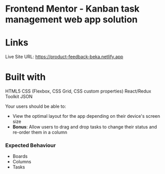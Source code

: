 # Frontend Mentor - Kanban task management web app solution

# Links

Live Site URL: https://product-feedback-beka.netlify.app

# Built with

HTML5
CSS (Flexbox, CSS Grid, CSS custom properties)
React/Redux Toolkit
JSON

Your users should be able to:

- View the optimal layout for the app depending on their device's screen size
  <!-- - See hover states for all interactive elements on the page -->
  <!-- - Create, read, update, and delete boards and tasks -->
  <!-- - Receive form validations when trying to create/edit boards and tasks -->
    <!-- - Mark subtasks as complete and move tasks between columns -->
    <!-- - Hide/show the board sidebar -->
    <!-- - Toggle the theme between light/dark modes -->
- **Bonus**: Allow users to drag and drop tasks to change their status and re-order them in a column

### Expected Behaviour

- Boards
  <!-- - Clicking different boards in the sidebar will change to the selected board. -->
  <!-- - Clicking "Create New Board" in the sidebar opens the "Add New Board" modal. -->
  <!-- - Clicking in the dropdown menu "Edit Board" opens up the "Edit Board" modal where details can be changed. -->
  <!-- - Columns are added and removed for the Add/Edit Board modals. -->
  <!-- - Deleting a board deletes all columns and tasks and requires confirmation. -->
- Columns
  <!-- - A board needs at least one column before tasks can be added. If no columns exist, the "Add New Task" button in the header is disabled. -->
  <!-- - Clicking "Add New Column" opens the "Edit Board" modal where columns are added. -->
- Tasks
  <!-- - Adding a new task adds it to the bottom of the relevant column. -->
  <!-- - Updating a task's status will move the task to the relevant column. If you're taking on the drag and drop bonus, dragging a task to a different column will also update the status. -->
